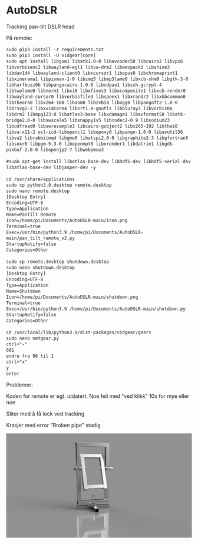 # AutoDSLR
Tracking pan-tilt DSLR head

På remote:  
```
sudo pip3 install -r requirements.txt
sudo pip3 install -U vidgear[core]
sudo apt install libgsm1 libatk1.0-0 libavcodec58 libcairo2 libvpx6 libvorbisenc2 libwayland-egl1 libva-drm2 libwavpack1 libshine3 libdav1d4 libwayland-client0 libxcursor1 libopus0 libchromaprint1 libxinerama1 libpixman-1-0 libzmq5 libmp3lame0 libxcb-shm0 libgtk-3-0 libharfbuzz0b libpangocairo-1.0-0 libvdpau1 libssh-gcrypt-4 libtwolame0 libnorm1 libxi6 libxfixes3 libxcomposite1 libxcb-render0 libwayland-cursor0 libvorbisfile3 libspeex1 libxrandr2 libxkbcommon0 libtheora0 libx264-160 libaom0 libzvbi0 libogg0 libpangoft2-1.0-0 librsvg2-2 libxvidcore4 libsrt1.4-gnutls libbluray2 libvorbis0a libdrm2 libmpg123-0 libatlas3-base libxdamage1 libavformat58 libatk-bridge2.0-0 libswscale5 libsnappy1v5 libcodec2-0.9 libsodium23 libudfread0 libswresample3 libcairo-gobject2 libx265-192 libthai0 libva-x11-2 ocl-icd-libopencl1 libepoxy0 libpango-1.0-0 libavutil56 libva2 librabbitmq4 libgme0 libatspi2.0-0 libgraphite2-3 libgfortran5 libsoxr0 libpgm-5.3-0 libopenmpt0 libxrender1 libdatrie1 libgdk-pixbuf-2.0-0 libopenjp2-7 libwebpmux3

#sudo apt-get install libatlas-base-dev libhdf5-dev libhdf5-serial-dev libatlas-base-dev libjasper-dev -y

cd /usr/share/applications
sudo cp python3.9.desktop remote.desktop
sudo nano remote.desktop
[Desktop Entry]
Encoding=UTF-8
Type=Application
Name=PanTilt Remote
Icon=/home/pi/Documents/AutoDSLR-main/icon.png
Terminal=true
Exec=/usr/bin/python3.9 /home/pi/Documents/AutoDSLR-main/pan_tilt_remote_v2.py
StartupNotify=false
Categories=Other

sudo cp remote.desktop shutdown.desktop
sudo nano shutdown.desktop
[Desktop Entry]
Encoding=UTF-8
Type=Application
Name=Shutdown
Icon=/home/pi/Documents/AutoDSLR-main/shutdown.png
Terminal=true
Exec=/usr/bin/python3.9 /home/pi/Documents/AutoDSLR-main/shutdown.py
StartupNotify=false
Categories=Other

cd /usr/local/lib/python3.9/dist-packages/vidgear/gears
sudo nano netgear.py
ctrl+"-"
681
endre fra 96 til 1
ctrl+"x"
y
enter

```


Problemer:

Koden for remote er egt. utdatert. Noe feil med "ved klikk" 10x for mye eller noe

Sliter med å få lock ved tracking

Krasjer med error "Broken pipe" stadig

![The head](https://github.com/AutomaticBirdPhotography/AutoDSLR/blob/main/Motorisert_kamerahode_2021-Jan-22_10-43-36PM-000_CustomizedView906122989%20(2).png?raw=true)
